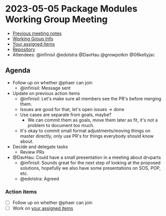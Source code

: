 # 2023-05-05 Package Modules Working Group Meeting

- [Previous meeting notes](https://github.com/nixpkgs-architecture/pkgs-modules/tree/main/meetings)
- [Working Group Info](https://discourse.nixos.org/t/working-group-member-search-module-system-for-packages/26574)
- [Your assigned items](https://github.com/nixpkgs-architecture/pkgs-modules/issues/assigned/@me)
- [Repository](https://github.com/nixpkgs-architecture/pkgs-modules)
- Attendees: @infinisil @edolstra @DavHau @growpotkin @06kellyjac

## Agenda

- Follow up on whether @phaer can join
    - @infinisil: Message sent
- Update on previous action items
    - @infinisil: Let's make sure all members see the PR's before merging them.
    - Issues are good for that, let's open issues -> done
    - Use cases are separate from goals, maybe?
        - We can commit them as goals, move them later as fit, it's not a problem to document too much.
    - It's okay to commit small format adjustments/moving things on master directly, only use PR's for things everybody should know about.
- Decide and delegate tasks
    - Review PRs
- @DavHau: Could have a small presentation in a meeting about drvparts
    - @infinisil: Sounds great for the next step of looking at the proposed solutions, hopefully we also have some presentations on SOS, POP, etc.
    - @edolstra: Agreed

### Action items
- [ ] Follow up on whether @phaer can join
- [ ] Work on [your assigned items](https://github.com/nixpkgs-architecture/pkgs-modules/issues/assigned/@me)
